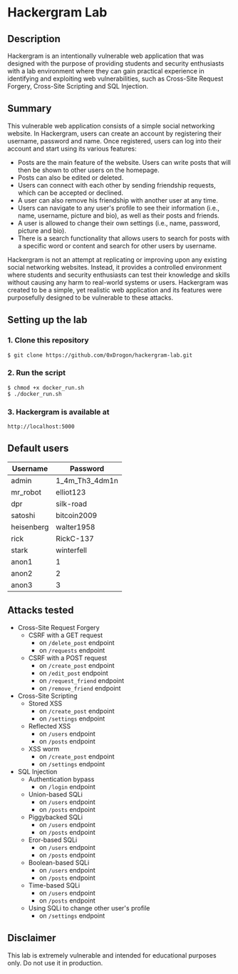 # Hackergram Lab


## Description

Hackergram is an intentionally vulnerable web application that was designed with the purpose of providing students and security enthusiasts with a lab environment where they can gain practical experience in identifying and exploiting web vulnerabilities, such as Cross-Site Request Forgery, Cross-Site Scripting and SQL Injection.


## Summary 

This vulnerable web application consists of a simple social networking website. In Hackergram, users can create an account by registering their username, password and name. Once registered, users can log into their account and start using its various features:
- Posts are the main feature of the website. Users can write posts that will then be shown to other users on the homepage.
- Posts can also be edited or deleted.
- Users can connect with each other by sending friendship requests, which can be accepted or declined.
- A user can also remove his friendship with another user at any time.
- Users can navigate to any user's profile to see their information (i.e., name, username, picture and bio), as well as their posts and friends.
- A user is allowed to change their own settings (i.e., name, password, picture and bio).
- There is a search functionality that allows users to search for posts with a specific word or content and search for other users by username.

Hackergram is not an attempt at replicating or improving upon any existing social networking websites. Instead, it provides a controlled environment where students and security enthusiasts can test their knowledge and skills without causing any harm to real-world systems or users. Hackergram was created to be a simple, yet realistic web application and its features were purposefully designed to be vulnerable to these attacks.


## Setting up the lab

### 1. Clone this repository

```
$ git clone https://github.com/0xDrogon/hackergram-lab.git
```

### 2. Run the script

```
$ chmod +x docker_run.sh
$ ./docker_run.sh
```

### 3. Hackergram is available at

```
http://localhost:5000
```



## Default users

| Username   | Password       |
|------------|----------------|
| admin      | 1_4m_Th3_4dm1n |
| mr_robot   | elliot123      | 
| dpr        | silk-road      | 
| satoshi    | bitcoin2009    | 
| heisenberg | walter1958     |
| rick       | RickC-137      | 
| stark      | winterfell     | 
| anon1      | 1              | 
| anon2      | 2              | 
| anon3      | 3              | 



## Attacks tested

- Cross-Site Request Forgery
    - CSRF with a GET request
        - on `/delete_post` endpoint
        - on `/requests` endpoint 
    - CSRF with a POST request
        - on `/create_post` endpoint
        - on `/edit_post` endpoint
        - on `/request_friend` endpoint
        - on `/remove_friend` endpoint
- Cross-Site Scripting
    - Stored XSS
        - on `/create_post` endpoint
        - on `/settings` endpoint
    - Reflected XSS
        - on `/users` endpoint
        - on `/posts` endpoint
    - XSS worm
        - on `/create_post` endpoint
        - on `/settings` endpoint
- SQL Injection
    - Authentication bypass
        - on `/login` endpoint
    - Union-based SQLi
        - on `/users` endpoint
        - on `/posts` endpoint
    - Piggybacked SQLi
        - on `/users` endpoint
        - on `/posts` endpoint
    - Eror-based SQLi
        - on `/users` endpoint
        - on `/posts` endpoint
    - Boolean-based SQLi
        - on `/users` endpoint
        - on `/posts` endpoint
    - Time-based SQLi
        - on `/users` endpoint
        - on `/posts` endpoint
    - Using SQLi to change other user's profile
        - on `/settings` endpoint



## Disclaimer

This lab is extremely vulnerable and intended for educational purposes only. Do not use it in production.